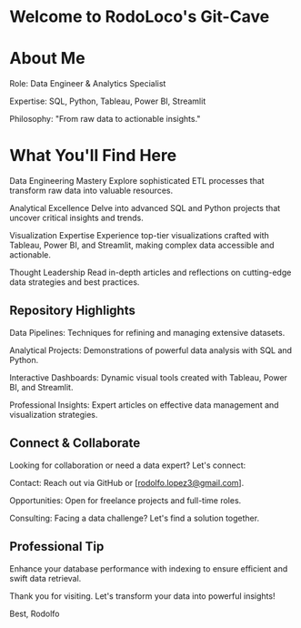 # Welcome to RodoLoco's Git-Cave
# About Me
   Role: Data Engineer & Analytics Specialist
   
   Expertise: SQL, Python, Tableau, Power BI, Streamlit
   
   Philosophy: "From raw data to actionable insights."
# What You'll Find Here
Data Engineering Mastery
Explore sophisticated ETL processes that transform raw data into valuable resources.

Analytical Excellence
Delve into advanced SQL and Python projects that uncover critical insights and trends.

Visualization Expertise
Experience top-tier visualizations crafted with Tableau, Power BI, and Streamlit, making complex data accessible and actionable.

Thought Leadership
Read in-depth articles and reflections on cutting-edge data strategies and best practices.

## Repository Highlights

Data Pipelines: Techniques for refining and managing extensive datasets.

Analytical Projects: Demonstrations of powerful data analysis with SQL and Python.

Interactive Dashboards: Dynamic visual tools created with Tableau, Power BI, and Streamlit.

Professional Insights: Expert articles on effective data management and visualization strategies.

## Connect & Collaborate
Looking for collaboration or need a data expert? Let's connect:

Contact: Reach out via GitHub or [rodolfo.lopez3@gmail.com].

Opportunities: Open for freelance projects and full-time roles.

Consulting: Facing a data challenge? Let's find a solution together.

## Professional Tip
Enhance your database performance with indexing to ensure efficient and swift data retrieval.

Thank you for visiting. Let's transform your data into powerful insights!

Best,
Rodolfo

